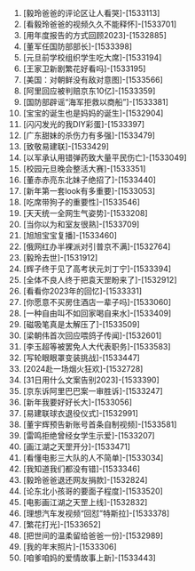 
1. [毅玲爸爸的评论区让人看哭]-[1533113]
1. [看毅玲爸爸的视频久久不能释怀]-[1533701]
1. [用年度报告的方式回顾2023]-[1532885]
1. [董军任国防部部长]-[1533398]
1. [元旦前学校组织学生吃大席]-[1533194]
1. [王家卫新剧繁花好看吗]-[1533195]
1. [美国：对朝鲜没有敌对意图]-[1533566]
1. [阿里回应被判赔京东10亿]-[1533359]
1. [国防部辟谣“海军拒救以商船”]-[1533381]
1. [宝宝的诞生也是妈妈的诞生]-[1532904]
1. [闪闪发光的我DIY彩蛋]-[1533397]
1. [广东甜妹的杀伤力有多强]-[1533479]
1. [致敬易建联]-[1533429]
1. [以军承认用错弹药致大量平民伤亡]-[1533049]
1. [校园元旦晚会整活大赛]-[1533351]
1. [董赤赤亮东北妹子绝招了]-[1533440]
1. [新年第一套look有多重要]-[1533053]
1. [吃席带狗子的重要性]-[1533546]
1. [天天统一全网生气姿势]-[1533208]
1. [当你以为和室友很熟]-[1533709]
1. [旭旭宝宝复播]-[1533460]
1. [俄网红办半裸派对引普京不满]-[1532764]
1. [毅玲去世]-[1531912]
1. [辉子终于见了高考状元刘丁宁]-[1533394]
1. [全体不良人终于把袁天罡盼来了]-[1532912]
1. [看看你2023年的回忆]-[1533331]
1. [你愿意不买房住酒店一辈子吗]-[1533060]
1. [一种自由叫不如回家喝自来水]-[1533409]
1. [磁吸笔真是太解压了]-[1533509]
1. [梁朝伟首次回应喂鸽子传闻]-[1532601]
1. [李玉超等被罢免人大代表职务]-[1533583]
1. [写轮眼眼罩变装挑战]-[1533447]
1. [2024赴一场烟火狂欢]-[1532728]
1. [31日用什么文案告别2023]-[1533390]
1. [京东诉阿里巴巴案一审胜诉]-[1533247]
1. [新年我要好好长大]-[1533056]
1. [易建联球衣退役仪式]-[1532991]
1. [董宇辉预告新账号首条自制视频]-[1533581]
1. [雷鸣拒绝曾经女学生示爱]-[1533207]
1. [画江湖之天罡开分]-[1533471]
1. [看懂电影三大队的人不简单]-[1533034]
1. [我知道我们都没有错]-[1533346]
1. [毅玲爸爸退还网友捐款]-[1532824]
1. [论东北小孩哥的要面子程度]-[1533520]
1. [电影画江湖之天罡上线]-[1532832]
1. [理想汽车发视频“回怼”特斯拉]-[1533378]
1. [繁花打光]-[1533652]
1. [把世间的温柔留给爸爸一份]-[1532989]
1. [我的年末照片]-[1533306]
1. [咱爹咱妈的爱情故事上新]-[1533443]